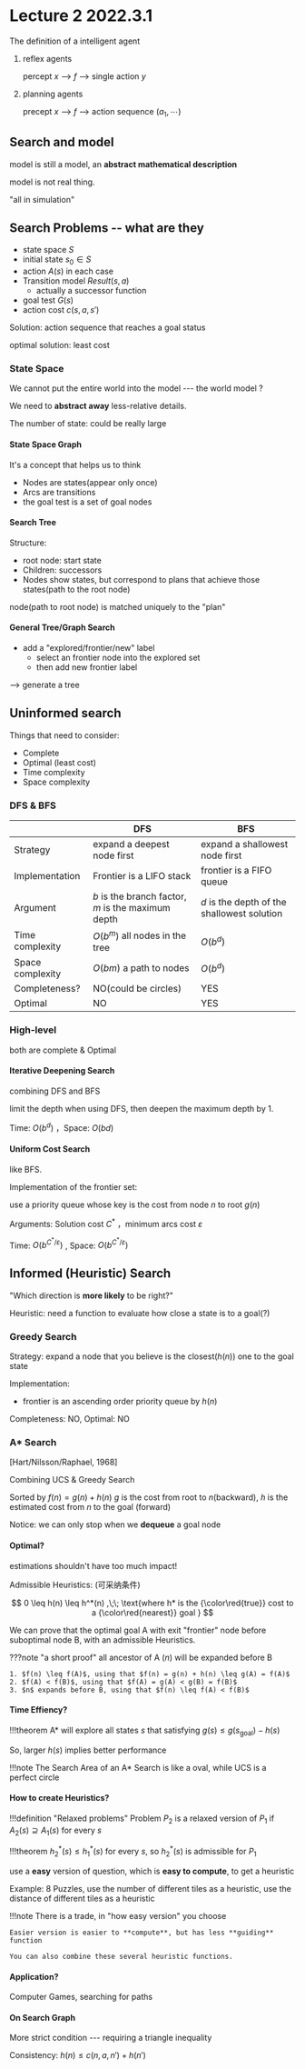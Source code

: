 # Lecture 2 2022.3.1

The definition of a intelligent agent

1. reflex agents

   percept $x$ --> $f$ --> single action $y$

2. planning agents

   precept $x$ --> $f$ --> action sequence ($a_1, \cdots$)

## Search and model

model is still a model, an **abstract mathematical description**

model is not real thing.

"all in simulation"

## Search Problems -- what are they

+ state space $S$
+ initial state $s_0 \in S$
+ action $A(s)$ in each case
+ Transition model $Result(s,a)$  
  + actually a successor function
+ goal test $G(s)$
+ action cost $c(s,a,s')$ 

Solution:  action sequence that reaches a goal status 

optimal solution: least cost 

### State Space

We cannot put the entire world into the model --- the world model ?

We need to **abstract away** less-relative details.

The number of state: could be really large

#### State Space Graph

It's a concept that helps us to think

+ Nodes are states(appear only once)
+ Arcs are transitions
+ the goal test is a set of goal nodes

#### Search Tree

Structure:

+ root node: start state
+ Children: successors
+ Nodes show states, but correspond to plans that achieve those states(path to the root node)

node(path to root node) is matched uniquely to the "plan"



#### General Tree/Graph Search

+ add a "explored/frontier/new" label
  + select an frontier node into the explored set
  + then add new frontier label

--> generate a tree 

## Uninformed search

Things that need to consider:

+ Complete
+ Optimal (least cost)
+ Time complexity
+ Space complexity

### DFS & BFS

|                  | DFS                                                | BFS                                         |
| ---------------- | -------------------------------------------------- | ------------------------------------------- |
| Strategy         | expand a deepest node first                        | expand a shallowest node first              |
| Implementation   | Frontier is a LIFO stack                           | frontier is a FIFO queue                    |
| Argument         | $b$ is the branch factor, $m$ is the maximum depth | $d$ is the depth of the shallowest solution |
| Time  complexity | $O(b^m)$ all nodes in the tree                     | $O(b^d)$                                    |
| Space complexity | $O(bm)$ a path to nodes                            | $O(b^d)$                                    |
| Completeness?    | NO(could be circles)                               | YES                                         |
| Optimal          | NO                                                 | YES                                         |

### High-level

both are complete & Optimal

#### Iterative Deepening Search

combining DFS and BFS

limit the depth when using DFS, then deepen the maximum depth by 1.

Time: $O(b^d)$ ，Space: $O(bd)$

#### Uniform Cost Search

like BFS.

Implementation of the frontier set:

use a priority queue whose key is the cost from node $n$ to root $g(n)$

Arguments: Solution cost $C^*$ ，minimum arcs cost $\varepsilon$

Time: $O(b^{C^*/\varepsilon})$ , Space: $O(b^{C^*/\varepsilon})$ 

## Informed (Heuristic) Search

"Which direction is **more likely** to be right?"

Heuristic: need a function to evaluate how close a state is to a goal(?)

### Greedy Search

Strategy: expand a node that you believe is the closest($h(n)$) one to the goal state

Implementation:

+ frontier is an ascending order priority queue by $h(n)$

Completeness: NO, Optimal: NO

### A* Search

[Hart/Nilsson/Raphael, 1968]

Combining UCS & Greedy Search

Sorted by $f(n) = g(n) + h(n)$ $g$ is the cost from root to $n$(backward), $h$ is the estimated cost from $n$ to the goal (forward)

Notice: we can only stop when we **dequeue** a goal node

#### Optimal?

estimations shouldn't have too much impact!

Admissible Heuristics: (可采纳条件)

$$
0 \leq h(n) \leq h^*(n) ,\;\; \text{where h* is the {\color\red{true}} cost to a {\color\red{nearest}} goal }
$$

We can prove that the optimal goal A with exit "frontier" node before suboptimal node B, with an admissible Heuristics.

???note "a short proof"
	all ancestor of A ($n$) will be expanded before B
	
	1. $f(n) \leq f(A)$, using that $f(n) = g(n) + h(n) \leq g(A) = f(A)$
	2. $f(A) < f(B)$, using that $f(A) = g(A) < g(B) = f(B)$
	3. $n$ expands before B, using that $f(n) \leq f(A) < f(B)$

#### Time Effiency?

!!!theorem
	A* will explore all states $s$ that satisfying $g(s) \leq g(s_\text{goal}) - h(s)$ 

So, larger $h(s)$ implies better performance

!!!note
	The Search Area of an A* Search is like a oval, while UCS is a perfect circle

#### How to create Heuristics?

!!!definition "Relaxed problems"
	Problem $P_2$ is a relaxed version of $P_1$ if $A_2(s) \supseteq A_1(s)$ for every $s$

!!!theorem
	$h_2^*(s) \leq h_1^*(s)$ for every $s$, so $h_2^*(s)$ is admissible for $P_1$
	
use a **easy** version of question, which is **easy to compute**, to get a heuristic

Example: 8 Puzzles, use the number of different tiles as a heuristic, use the distance of different tiles as a heuristic

!!!note
	There is a trade, in "how easy version" you choose

	Easier version is easier to **compute**, but has less **guiding** function
	
	You can also combine these several heuristic functions.

#### Application?

Computer Games, searching for paths

#### On Search Graph

More strict condition --- requiring a triangle inequality

Consistency: $h(n) \leq c(n,a,n') + h(n')$ 